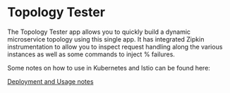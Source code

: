 # Topology Tester

The Topology Tester app allows you to quickly build a dynamic microservice 
topology using this single app. It has integrated Zipkin instrumentation to
allow you to inspect request handling along the various instances as well as
some commands to inject % failures.

Some notes on how to use in Kubernetes and Istio can be found here:

[Deployment and Usage notes](config/README.md)
